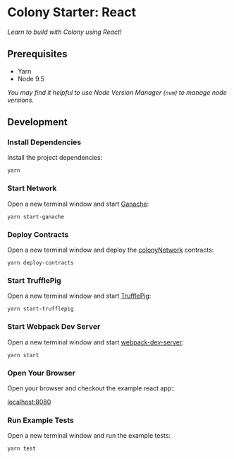 # Colony Starter: React

_Learn to build with Colony using React!_

## Prerequisites

- Yarn
- Node 9.5

_You may find it helpful to use Node Version Manager (`nvm`) to manage node versions._

## Development

### Install Dependencies

Install the project dependencies:

```
yarn
```

### Start Network

Open a new terminal window and start [Ganache](https://github.com/trufflesuite/ganache-cli):

```
yarn start-ganache
```

### Deploy Contracts

Open a new terminal window and deploy the [colonyNetwork](https://github.com/JoinColony/colonyNetwork) contracts:

```
yarn deploy-contracts
```

### Start TrufflePig

Open a new terminal window and start [TrufflePig](https://github.com/JoinColony/trufflepig):

```
yarn start-trufflepig
```

### Start Webpack Dev Server

Open a new terminal window and start [webpack-dev-server](https://github.com/webpack/webpack-dev-server):

```
yarn start
```

### Open Your Browser

Open your browser and checkout the example react app::

[localhost:8080](http://localhost:8080)

### Run Example Tests

Open a new terminal window and run the example tests:

```
yarn test
```
